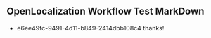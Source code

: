 ## OpenLocalization Workflow Test MarkDown
* e6ee49fc-9491-4d11-b849-2414dbb108c4 thanks!

<!--HONumber=Sep16_HO1-->


